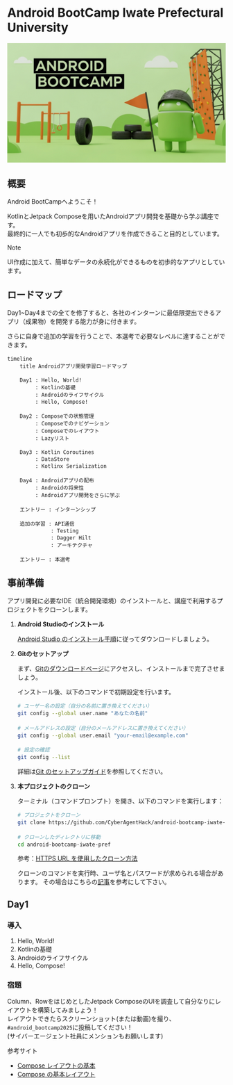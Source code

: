 # Android BootCamp Iwate Prefectural University

![Android BootCamp](android_bootcamp.png)

## 概要
Android BootCampへようこそ！

KotlinとJetpack Composeを用いたAndroidアプリ開発を基礎から学ぶ講座です。  
最終的に一人でも初歩的なAndroidアプリを作成できること目的としています。

> [!NOTE]
> UI作成に加えて、簡単なデータの永続化ができるものを初歩的なアプリとしています。

## ロードマップ

Day1~Day4までの全てを修了すると、各社のインターンに最低限提出できるアプリ（成果物）を開発する能力が身に付きます。

さらに自身で追加の学習を行うことで、本選考で必要なレベルに達することができます。

```mermaid
timeline
    title Androidアプリ開発学習ロードマップ
    
    Day1 : Hello, World!
         : Kotlinの基礎
         : Androidのライフサイクル
         : Hello, Compose!
    
    Day2 : Composeでの状態管理
         : Composeでのナビゲーション
         : Composeでのレイアウト
         : Lazyリスト
    
    Day3 : Kotlin Coroutines
         : DataStore
         : Kotlinx Serialization
    
    Day4 : Androidアプリの配布
         : Androidの将来性
         : Androidアプリ開発をさらに学ぶ

    エントリー : インターンシップ
    
    追加の学習 : API通信
              : Testing
              : Dagger Hilt
              : アーキテクチャ

    エントリー : 本選考
```

## 事前準備

アプリ開発に必要なIDE（統合開発環境）のインストールと、講座で利用するプロジェクトをクローンします。

1. **Android Studioのインストール**

   [Android Studio のインストール手順](https://developer.android.com/codelabs/basic-android-kotlin-compose-install-android-studio?hl=ja#0)に従ってダウンロードしましょう。

2. **Gitのセットアップ**

   まず、[Gitのダウンロードページ](https://git-scm.com/downloads)にアクセスし、インストールまで完了させましょう。

   インストール後、以下のコマンドで初期設定を行います。

   ```bash
   # ユーザー名の設定（自分の名前に置き換えてください）
   git config --global user.name "あなたの名前"

   # メールアドレスの設定（自分のメールアドレスに置き換えてください）
   git config --global user.email "your-email@example.com"

   # 設定の確認
   git config --list
   ```

   詳細は[Git のセットアップガイド](https://docs.github.com/ja/get-started/getting-started-with-git/set-up-git#setting-up-git)を参照してください。

3. **本プロジェクトのクローン**

   ターミナル（コマンドプロンプト）を開き、以下のコマンドを実行します：

   ```bash
   # プロジェクトをクローン
   git clone https://github.com/CyberAgentHack/android-bootcamp-iwate-pref.git

   # クローンしたディレクトリに移動
   cd android-bootcamp-iwate-pref
   ```

   参考：[HTTPS URL を使用したクローン方法](https://docs.github.com/ja/get-started/getting-started-with-git/about-remote-repositories#cloning-with-https-urls)

   クローンのコマンドを実行時、ユーザ名とパスワードが求められる場合があります。
   その場合はこちらの[記事](https://zenn.dev/hiromu_ushihara/articles/65cf3c28e29608#https%E3%81%A7%E3%81%AE%E9%80%9A%E5%B8%B8%E3%81%AE%E3%82%A2%E3%82%AF%E3%82%BB%E3%82%B9%EF%BC%88%E5%80%8B%E4%BA%BA%E3%83%AA%E3%83%9D%E3%82%B8%E3%83%88%E3%83%AA%EF%BC%89)を参考にして下さい。

## Day1
### 導入
1. Hello, World!
2. Kotlinの基礎
3. Androidのライフサイクル
4. Hello, Compose!

### 宿題
Column、RowをはじめとしたJetpack ComposeのUIを調査して自分なりにレイアウトを構築してみましょう！  
レイアウトできたらスクリーンショット(または動画)を撮り、`#android_bootcamp2025`に投稿してください！  
(サイバーエージェント社員にメンションもお願いします)

参考サイト
- [Compose レイアウトの基本](https://developer.android.com/develop/ui/compose/layouts/basics)
- [Compose の基本レイアウト](https://developer.android.com/codelabs/jetpack-compose-layouts)
